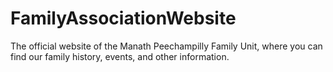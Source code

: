 # FamilyAssociationWebsite
The official website of the Manath Peechampilly Family Unit, where you can find our family history, events, and other information.


